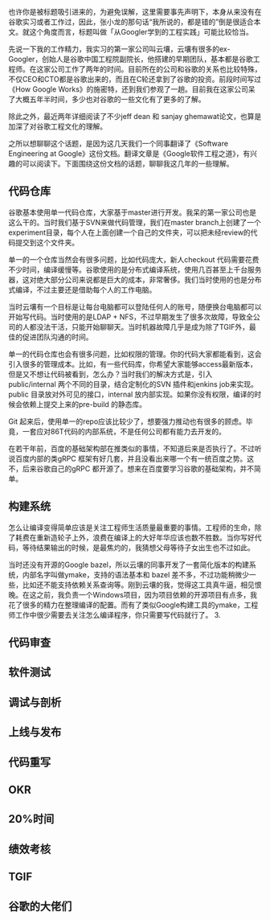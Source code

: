 也许你是被标题吸引进来的，为避免误解，这里需要事先声明下，本身从来没有在谷歌实习或者工作过，因此，张小龙的那句话“我所说的，都是错的”倒是很适合本文。就这个角度而言，标题叫做「从Googler学到的工程实践」可能比较恰当。

先说一下我的工作精力，我实习的第一家公司叫云壤，云壤有很多的ex-Googler，创始人是谷歌中国工程院副院长，他搭建的早期团队，基本都是谷歌工程师。在这家公司工作了两年的时间。目前所在的公司和谷歌的关系也比较特殊，不仅CEO和CTO都是谷歌出来的，而且在C轮还拿到了谷歌的投资。前段时间写过《How Google Works》的施密特，还到我们参观了一趟。目前我在这家公司呆了大概五年半时间，多少也对谷歌的一些文化有了更多的了解。

除此之外，最近两年详细阅读了不少jeff dean 和 sanjay ghemawat论文，也算是加深了对谷歌工程文化的理解。

之所以想聊聊这个话题，是因为这几天我们一个同事翻译了《Software Engineering at Google》这份文档。翻译文章是《Google软件工程之道》，有兴趣的可以阅读下。下面围绕这份文档的话题，聊聊我这几年的一些理解。

## 代码仓库
谷歌基本使用单一代码仓库，大家基于master进行开发。我呆的第一家公司也是这么干的。当时我们基于SVN来做代码管理，我们在master branch上创建了一个experiment目录，每个人在上面创建一个自己的文件夹，可以把未经review的代码提交到这个文件夹。

单一的一个仓库当然会有很多问题，比如代码庞大，新人checkout 代码需要花费不少时间，编译缓慢等。谷歌使用的是分布式编译系统，使用几百甚至上千台服务器，这对绝大部分公司来说都是巨大的成本，非常奢侈。我们当时使用的也是分布式编译，不过主要还是借助每个人的工作电脑。

当时云壤有一个目标是让每台电脑都可以登陆任何人的账号，随便换台电脑都可以开始写代码。当时使用的是LDAP + NFS，不过早期发生了很多次故障，导致全公司的人都没法干活，只能开始聊聊天。当时机器故障几乎是成为除了TGIF外，最佳的促进团队沟通的时间。

单一的代码仓库也会有很多问题，比如权限的管理。你的代码大家都能看到，这会引入很多的管理成本。比如，有一些代码库，你希望大家能够access最新版本，但是又不想让代码被看到，怎么办？当时我们的解决方式是，引入 public/internal 两个不同的目录，结合定制化的SVN 插件和jenkins job来实现。public 目录放对外可见的接口，internal 放内部实现。如果你没有权限，编译的时候会依赖上提交上来的pre-build 的静态库。

Git 起来后，使用单一的repo应该比较少了，想要强力推动也有很多的顾虑。毕竟，一套应对86T代码的内部系统，不是任何公司都有能力去开发的。

在若干年前，百度的基础架构部在推类似的事情，不知道后来是否执行了。不过听说百度内部的类gRPC 框架有好几套，并且没看出来哪一个有一统百度之势。这不，后来谷歌自己的gRPC 都开源了。想来在百度要学习谷歌的基础架构，并不简单。

## 构建系统

怎么让编译变得简单应该是关注工程师生活质量最重要的事情。工程师的生命，除了耗费在重新造轮子上外，浪费在编译上的大好年华应该也数不胜数。当你写好代码，等待结果输出的时候，是最焦灼的，我猜想父母等待子女出生也不过如此。

当时还没有开源的Google bazel，所以云壤的同事开发了一套简化版本的构建系统，内部名字叫做ymake，支持的语法基本和 bazel 差不多，不过功能稍微少一些，比如还不能支持依赖关系查询等。刚到云壤的我，觉得这工具真牛逼，相见恨晚。在这之前，我负责一个Windows项目，因为项目依赖的开源项目有点多，我花了很多的精力在整理编译的配置。而有了类似Google构建工具的ymake，工程师工作中很少需要去关注怎么编译程序，你只需要写代码就行了。
3. 
## 代码审查


## 软件测试

## 调试与剖析

## 上线与发布

## 代码重写

## OKR

## 20%时间

## 绩效考核

## TGIF

## 谷歌的大佬们


<!--stackedit_data:
eyJoaXN0b3J5IjpbMTQzNTIyOTM4Ml19
-->